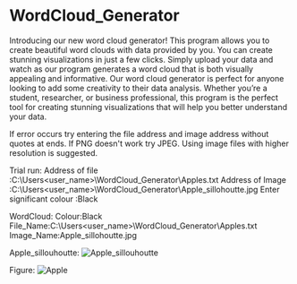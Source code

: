 # WordCloud_Generator
Introducing our new word cloud generator! This program allows you to create beautiful word clouds with data provided by you. You can create stunning visualizations in just a few clicks. Simply upload your data and watch as our program generates a word cloud that is both visually appealing and informative. Our word cloud generator is perfect for anyone looking to add some creativity to their data analysis. Whether you’re a student, researcher, or business professional, this program is the perfect tool for creating stunning visualizations that will help you better understand your data.

If error occurs try entering the file address and image address without quotes at ends.
If PNG doesn't work try JPEG. Using image files with higher resolution is suggested.

Trial run:
Address of file :C:\Users\<user_name>\WordCloud_Generator\Apples.txt
Address of Image :C:\Users\<user_name>\WordCloud_Generator\Apple_sillohoutte.jpg
Enter significant colour :Black

WordCloud:
Colour:Black
File_Name:C:\Users\<user_name>\WordCloud_Generator\Apples.txt
Image_Name:Apple_sillohoutte.jpg

Apple_sillouhoutte:
![Apple_sillouhoutte](https://github.com/JeffrinE/WordCloud_Generator/assets/141047292/614b318c-3c65-4f57-94f6-c25e5a0d3216)

Figure:
![Apple](https://github.com/JeffrinE/WordCloud_Generator/assets/141047292/4778ff7d-4da9-4426-aa86-4d7abeafee55)

